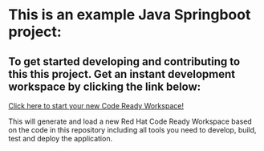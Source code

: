 # This is an example Java Springboot project: 
## To get started developing and contributing to this this project. Get an instant development workspace by clicking the link below:

[Click here to start your new Code Ready Workspace!](https://codeready-openshift-workspaces.ocp4-swe-5c19b80d0b42bf06f50309d5c8a080e8-0000.eu-de.containers.appdomain.cloud/f?url=https://raw.githubusercontent.com/mdiwing/crw-demo/main/devfiles/spring-boot-http-booster.yaml)

This will generate and load a new Red Hat Code Ready Workspace based on the code in this repository including all tools you need to develop, build, test and deploy the application.
